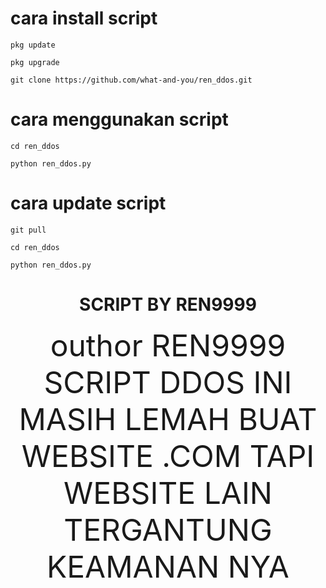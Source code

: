 # cara install script 

```
pkg update
```
```
pkg upgrade
```
```
git clone https://github.com/what-and-you/ren_ddos.git
```
# cara menggunakan script
```
cd ren_ddos
```
```
python ren_ddos.py
```
# cara update script
```
git pull
```
```
cd ren_ddos
```
```
python ren_ddos.py
```
<center>
<h1>SCRIPT BY REN9999</h1>
  <center>
<font size="15">outhor REN9999</font>
<br>
<font size="15">SCRIPT DDOS INI MASIH LEMAH BUAT WEBSITE .COM TAPI WEBSITE LAIN TERGANTUNG KEAMANAN NYA</font>
